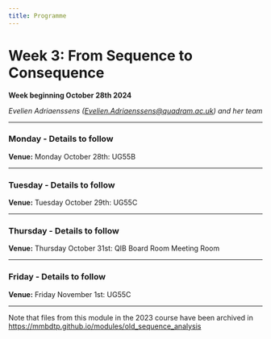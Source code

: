 ```yaml
---
title: Programme
---
```


# Week 3: From Sequence to Consequence
**Week beginning October 28th 2024**

_Evelien Adriaenssens (Evelien.Adriaenssens@quadram.ac.uk) and her team_


***

### Monday - Details to follow

**Venue:** Monday October 28th: UG55B

***

### Tuesday - Details to follow

**Venue:** Tuesday October 29th: UG55C

***

### Thursday - Details to follow

**Venue:** Thursday October 31st: QIB Board Room Meeting Room

***

### Friday - Details to follow

**Venue:** Friday November 1st: UG55C

***

Note that files from this module in the 2023 course have been archived in https://mmbdtp.github.io/modules/old_sequence_analysis
